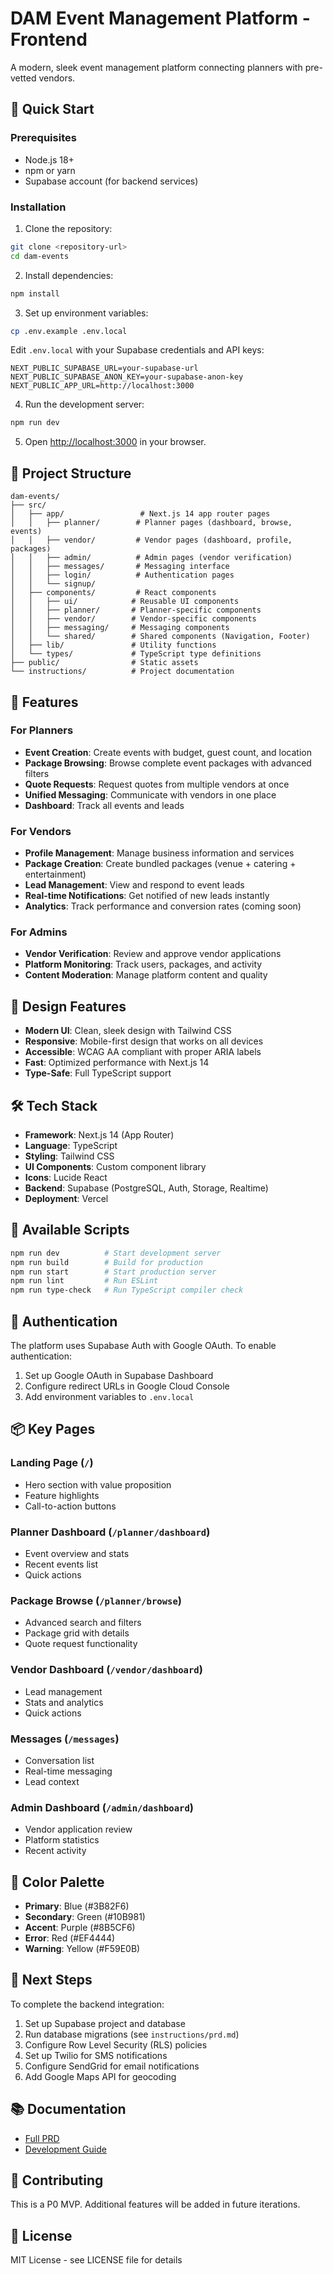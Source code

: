 # DAM Event Management Platform - Frontend

A modern, sleek event management platform connecting planners with pre-vetted vendors.

## 🚀 Quick Start

### Prerequisites

- Node.js 18+
- npm or yarn
- Supabase account (for backend services)

### Installation

1. Clone the repository:
```bash
git clone <repository-url>
cd dam-events
```

2. Install dependencies:
```bash
npm install
```

3. Set up environment variables:
```bash
cp .env.example .env.local
```

Edit `.env.local` with your Supabase credentials and API keys:
```env
NEXT_PUBLIC_SUPABASE_URL=your-supabase-url
NEXT_PUBLIC_SUPABASE_ANON_KEY=your-supabase-anon-key
NEXT_PUBLIC_APP_URL=http://localhost:3000
```

4. Run the development server:
```bash
npm run dev
```

5. Open [http://localhost:3000](http://localhost:3000) in your browser.

## 📁 Project Structure

```
dam-events/
├── src/
│   ├── app/                 # Next.js 14 app router pages
│   │   ├── planner/        # Planner pages (dashboard, browse, events)
│   │   ├── vendor/         # Vendor pages (dashboard, profile, packages)
│   │   ├── admin/          # Admin pages (vendor verification)
│   │   ├── messages/       # Messaging interface
│   │   ├── login/          # Authentication pages
│   │   └── signup/
│   ├── components/         # React components
│   │   ├── ui/            # Reusable UI components
│   │   ├── planner/       # Planner-specific components
│   │   ├── vendor/        # Vendor-specific components
│   │   ├── messaging/     # Messaging components
│   │   └── shared/        # Shared components (Navigation, Footer)
│   ├── lib/               # Utility functions
│   └── types/             # TypeScript type definitions
├── public/                # Static assets
└── instructions/          # Project documentation
```

## 🎨 Features

### For Planners
- **Event Creation**: Create events with budget, guest count, and location
- **Package Browsing**: Browse complete event packages with advanced filters
- **Quote Requests**: Request quotes from multiple vendors at once
- **Unified Messaging**: Communicate with vendors in one place
- **Dashboard**: Track all events and leads

### For Vendors
- **Profile Management**: Manage business information and services
- **Package Creation**: Create bundled packages (venue + catering + entertainment)
- **Lead Management**: View and respond to event leads
- **Real-time Notifications**: Get notified of new leads instantly
- **Analytics**: Track performance and conversion rates (coming soon)

### For Admins
- **Vendor Verification**: Review and approve vendor applications
- **Platform Monitoring**: Track users, packages, and activity
- **Content Moderation**: Manage platform content and quality

## 🎨 Design Features

- **Modern UI**: Clean, sleek design with Tailwind CSS
- **Responsive**: Mobile-first design that works on all devices
- **Accessible**: WCAG AA compliant with proper ARIA labels
- **Fast**: Optimized performance with Next.js 14
- **Type-Safe**: Full TypeScript support

## 🛠️ Tech Stack

- **Framework**: Next.js 14 (App Router)
- **Language**: TypeScript
- **Styling**: Tailwind CSS
- **UI Components**: Custom component library
- **Icons**: Lucide React
- **Backend**: Supabase (PostgreSQL, Auth, Storage, Realtime)
- **Deployment**: Vercel

## 📝 Available Scripts

```bash
npm run dev          # Start development server
npm run build        # Build for production
npm run start        # Start production server
npm run lint         # Run ESLint
npm run type-check   # Run TypeScript compiler check
```

## 🔐 Authentication

The platform uses Supabase Auth with Google OAuth. To enable authentication:

1. Set up Google OAuth in Supabase Dashboard
2. Configure redirect URLs in Google Cloud Console
3. Add environment variables to `.env.local`

## 📦 Key Pages

### Landing Page (`/`)
- Hero section with value proposition
- Feature highlights
- Call-to-action buttons

### Planner Dashboard (`/planner/dashboard`)
- Event overview and stats
- Recent events list
- Quick actions

### Package Browse (`/planner/browse`)
- Advanced search and filters
- Package grid with details
- Quote request functionality

### Vendor Dashboard (`/vendor/dashboard`)
- Lead management
- Stats and analytics
- Quick actions

### Messages (`/messages`)
- Conversation list
- Real-time messaging
- Lead context

### Admin Dashboard (`/admin/dashboard`)
- Vendor application review
- Platform statistics
- Recent activity

## 🎨 Color Palette

- **Primary**: Blue (#3B82F6)
- **Secondary**: Green (#10B981)
- **Accent**: Purple (#8B5CF6)
- **Error**: Red (#EF4444)
- **Warning**: Yellow (#F59E0B)

## 🚧 Next Steps

To complete the backend integration:

1. Set up Supabase project and database
2. Run database migrations (see `instructions/prd.md`)
3. Configure Row Level Security (RLS) policies
4. Set up Twilio for SMS notifications
5. Configure SendGrid for email notifications
6. Add Google Maps API for geocoding

## 📚 Documentation

- [Full PRD](./instructions/prd.md)
- [Development Guide](./claude.md)

## 🤝 Contributing

This is a P0 MVP. Additional features will be added in future iterations.

## 📄 License

MIT License - see LICENSE file for details
